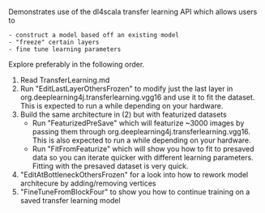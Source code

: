 Demonstrates use of the dl4scala transfer learning API which allows users to 

	- construct a model based off an existing model
	- "freeze" certain layers
	- fine tune learning parameters

Explore preferably in the following order.
 1. Read TransferLearning.md
 2. Run "EditLastLayerOthersFrozen" to modify just the last layer in org.deeplearning4j.transferlearning.vgg16 and use it to fit the dataset. This is expected to run a while depending on your hardware.
 3. Build the same architecture in (2) but with featurized datasets
 	* Run "FeaturizedPreSave" which will featurize ~3000 images by passing them through org.deeplearning4j.transferlearning.vgg16. This is also expected to run a while depending on your hardware.
 	* Run "FitFromFeaturize" which will show you how to fit to presaved data so you can iterate quicker with different learning parameters. Fitting with the presaved dataset is very quick.
 4. "EditAtBottleneckOthersFrozen" for a look into how to rework model architecure by adding/removing vertices
 5. "FineTuneFromBlockFour" to show you how to continue training on a saved transfer learning model
